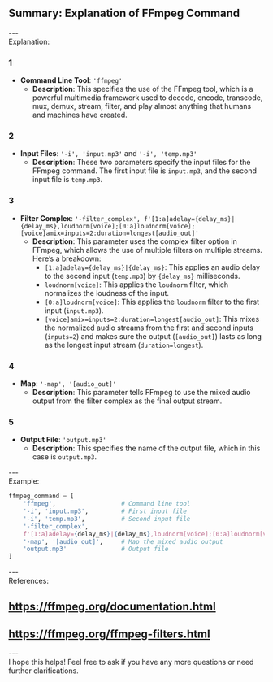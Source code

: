 ## Summary: Explanation of FFmpeg Command <br>
---<br>
Explanation: 

### 1 
- **Command Line Tool**: `'ffmpeg'`
    - **Description**: This specifies the use of the FFmpeg tool, which is a powerful multimedia framework used to decode, encode, transcode, mux, demux, stream, filter, and play almost anything that humans and machines have created.

### 2
- **Input Files**: `'-i', 'input.mp3'` and `'-i', 'temp.mp3'`
    - **Description**: These two parameters specify the input files for the FFmpeg command. The first input file is `input.mp3`, and the second input file is `temp.mp3`.

### 3
- **Filter Complex**: `'-filter_complex', f'[1:a]adelay={delay_ms}|{delay_ms},loudnorm[voice];[0:a]loudnorm[voice];[voice]amix=inputs=2:duration=longest[audio_out]'`
    - **Description**: This parameter uses the complex filter option in FFmpeg, which allows the use of multiple filters on multiple streams. Here’s a breakdown:
        - `[1:a]adelay={delay_ms}|{delay_ms}`: This applies an audio delay to the second input (`temp.mp3`) by `{delay_ms}` milliseconds.
        - `loudnorm[voice]`: This applies the `loudnorm` filter, which normalizes the loudness of the input.
        - `[0:a]loudnorm[voice]`: This applies the `loudnorm` filter to the first input (`input.mp3`).
        - `[voice]amix=inputs=2:duration=longest[audio_out]`: This mixes the normalized audio streams from the first and second inputs (`inputs=2`) and makes sure the output (`[audio_out]`) lasts as long as the longest input stream (`duration=longest`).

### 4
- **Map**: `'-map', '[audio_out]'`
    - **Description**: This parameter tells FFmpeg to use the mixed audio output from the filter complex as the final output stream.

### 5
- **Output File**: `'output.mp3'`
    - **Description**: This specifies the name of the output file, which in this case is `output.mp3`.

---<br>
Example: <br>
```python
ffmpeg_command = [
    'ffmpeg',                  # Command line tool
    '-i', 'input.mp3',         # First input file
    '-i', 'temp.mp3',          # Second input file
    '-filter_complex',         
    f'[1:a]adelay={delay_ms}|{delay_ms},loudnorm[voice];[0:a]loudnorm[voice];[voice]amix=inputs=2:duration=longest[audio_out]', # Complex filter
    '-map', '[audio_out]',     # Map the mixed audio output
    'output.mp3'               # Output file
]
```

---<br>
References: <br>
## https://ffmpeg.org/documentation.html ##
## https://ffmpeg.org/ffmpeg-filters.html ##

---<br>
I hope this helps! Feel free to ask if you have any more questions or need further clarifications.